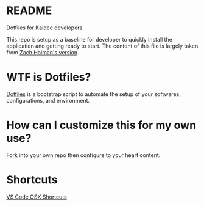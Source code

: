 # README

Dotfiles for Kaidee developers.

This repo is setup as a baseline for developer to quickly install the application and getting ready to start. The content of this file is largely taken from [Zach Holman's version](https://github.com/holman/dotfiles).

# WTF is Dotfiles?

[Dotfiles](https://dotfiles.github.io/) is a bootstrap script to automate the setup of your softwares, configurations, and environment.

# How can I customize this for my own use?

Fork into your own repo then configure to your heart content.

# Shortcuts
[VS Code OSX Shortcuts](https://code.visualstudio.com/shortcuts/keyboard-shortcuts-macos.pdf)